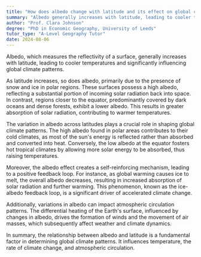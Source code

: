 ```yaml
---
title: "How does albedo change with latitude and its effect on global climate?"
summary: "Albedo generally increases with latitude, leading to cooler temperatures and influencing global climate patterns."
author: "Prof. Clara Johnson"
degree: "PhD in Economic Geography, University of Leeds"
tutor_type: "A-Level Geography Tutor"
date: 2024-08-06
---
```


Albedo, which measures the reflectivity of a surface, generally increases with latitude, leading to cooler temperatures and significantly influencing global climate patterns.

As latitude increases, so does albedo, primarily due to the presence of snow and ice in polar regions. These surfaces possess a high albedo, reflecting a substantial portion of incoming solar radiation back into space. In contrast, regions closer to the equator, predominantly covered by dark oceans and dense forests, exhibit a lower albedo. This results in greater absorption of solar radiation, contributing to warmer temperatures.

The variation in albedo across latitudes plays a crucial role in shaping global climate patterns. The high albedo found in polar areas contributes to their cold climates, as most of the sun's energy is reflected rather than absorbed and converted into heat. Conversely, the low albedo at the equator fosters hot tropical climates by allowing more solar energy to be absorbed, thus raising temperatures.

Moreover, the albedo effect creates a self-reinforcing mechanism, leading to a positive feedback loop. For instance, as global warming causes ice to melt, the overall albedo decreases, resulting in increased absorption of solar radiation and further warming. This phenomenon, known as the ice-albedo feedback loop, is a significant driver of accelerated climate change.

Additionally, variations in albedo can impact atmospheric circulation patterns. The differential heating of the Earth's surface, influenced by changes in albedo, drives the formation of winds and the movement of air masses, which subsequently affect weather and climate dynamics.

In summary, the relationship between albedo and latitude is a fundamental factor in determining global climate patterns. It influences temperature, the rate of climate change, and atmospheric circulation.
    